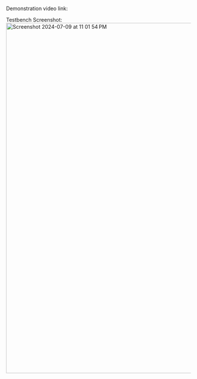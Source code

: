 Demonstration video link:

Testbench Screenshot:
<img width="957" alt="Screenshot 2024-07-09 at 11 01 54 PM" src="https://github.com/california-polytechnic-university/ECE3300L_Summer_2024/assets/171191779/dd439973-b450-42d3-8ca7-d3dd08540df7">
